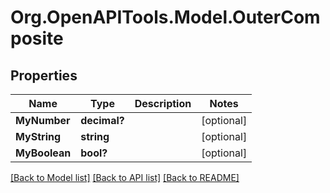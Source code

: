 
# Org.OpenAPITools.Model.OuterComposite

## Properties

Name | Type | Description | Notes
------------ | ------------- | ------------- | -------------
**MyNumber** | **decimal?** |  | [optional] 
**MyString** | **string** |  | [optional] 
**MyBoolean** | **bool?** |  | [optional] 

[[Back to Model list]](../README.md#documentation-for-models)
[[Back to API list]](../README.md#documentation-for-api-endpoints)
[[Back to README]](../README.md)


